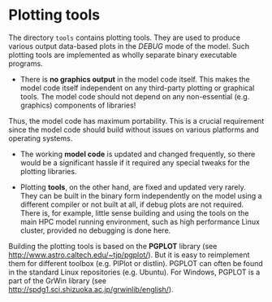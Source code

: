 # Plotting tools #

The directory `tools` contains plotting tools. They are used to produce
various output data-based plots in the *DEBUG* mode of the model. Such
plotting tools are implemented as wholly separate binary executable programs.

- There is **no graphics output** in the model code itself. This makes the
  model code itself independent on any third-party plotting or graphical tools.
  The model code should not depend on any non-essential (e.g. graphics)
  components of libraries!

Thus, the model code has maximum portability. This is a crucial requirement
since the model code should build without issues on various platforms and
operating systems.

- The working **model code** is updated and changed frequently, so there
  would be a significant hassle if it required any special tweaks for the
  plotting libraries.

- Plotting **tools**, on the other hand, are fixed and updated very
  rarely. They can be built in the binary form independently on the model
  using a different compiler or not built at all, if debug plots are not
  required. There is, for example, little sense building and using the tools
  on the main HPC model running environment, such as high performance Linux
  cluster, provided no debugging is done here.

Building the plotting tools is based on the **PGPLOT** library
(see http://www.astro.caltech.edu/~tjp/pgplot/). But it is easy to
reimplement them for different toolbox (e.g. PlPlot or distlin). PGPLOT can
often be found in the standard Linux repositories (e.g. Ubuntu). For Windows,
PGPLOT is a part of the GrWin library
(see http://spdg1.sci.shizuoka.ac.jp/grwinlib/english/).
